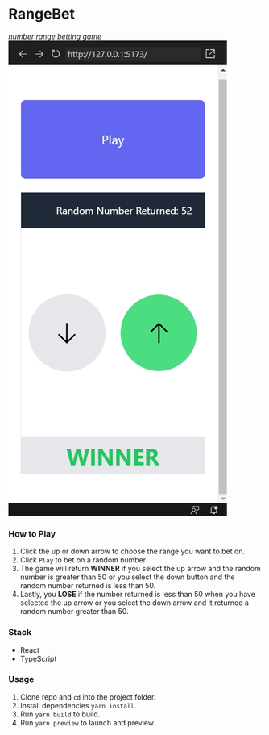 # RangeBet

*number range betting game* 
![rangeBet image](https://github.com/marcusbello/rangebet/raw/main/rangeBet.jpg)


### How to Play
1. Click the up or down arrow to choose the range you want to bet on.
2. Click `Play` to bet on a random number.
3. The game will return **WINNER** if you select the up arrow and the random number is greater than 50 or you select the down button and the random number returned is less than 50.
4. Lastly, you **LOSE** if the number returned is less than 50 when you have selected the up arrow or you select the down arrow and it returned a random number greater than 50.


### Stack
- React
- TypeScript


### Usage
1. Clone repo and `cd` into the project folder.
2. Install dependencies `yarn install`.
3. Run `yarn build` to build.
4. Run `yarn preview` to launch and preview.



